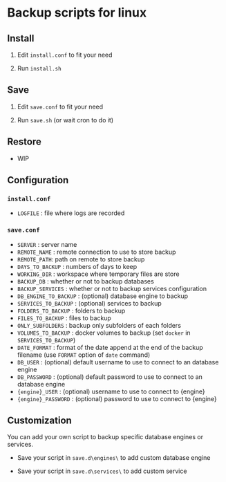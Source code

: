 # Backup scripts for linux

## Install

1. Edit `install.conf` to fit your need

2. Run `install.sh`

## Save

1. Edit `save.conf` to fit your need

2. Run `save.sh` (or wait cron to do it)

## Restore

- WIP

## Configuration

### `install.conf`

- `LOGFILE` : file where logs are recorded

### `save.conf`

- `SERVER` : server name
- `REMOTE_NAME` : remote connection to use to store backup
- `REMOTE_PATH`: path on remote to store backup
- `DAYS_TO_BACKUP` : numbers of days to keep
- `WORKING_DIR` : workspace where temporary files are store
- `BACKUP_DB` : whether or not to backup databases
- `BACKUP_SERVICES` : whether or not to backup services configuration
- `DB_ENGINE_TO_BACKUP` : (optional) database engine to backup
- `SERVICES_TO_BACKUP` : (optional) services to backup
- `FOLDERS_TO_BACKUP` : folders to backup
- `FILES_TO_BACKUP` : files to backup
- `ONLY_SUBFOLDERS` : backup only subfolders of each folders
- `VOLUMES_TO_BACKUP` : docker volumes to backup (set `docker` in `SERVICES_TO_BACKUP`)
- `DATE_FORMAT` : format of the date append at the end of the backup filename (use `FORMAT` option of `date` command)
- `DB_USER` : (optional) default username to use to connect to an database engine
- `DB_PASSWORD` : (optional) default password to use to connect to an database engine
- `{engine}_USER` : (optional) username to use to connect to {engine}
- `{engine}_PASSWORD` : (optional) password to use to connect to {engine}

## Customization

You can add your own script to backup specific database engines or services.

- Save your script in `save.d\engines\` to add custom database engine

- Save your script in `save.d\services\` to add custom service
